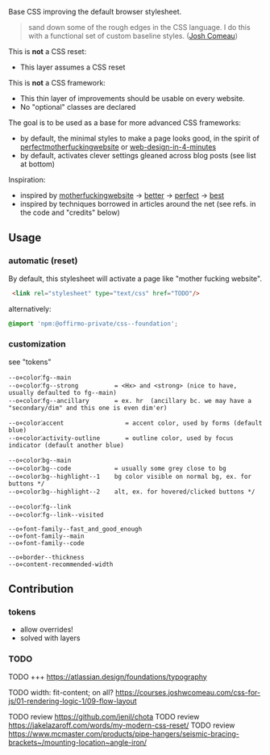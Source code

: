 
Base CSS improving the default browser stylesheet.

> sand down some of the rough edges in the CSS language.
> I do this with a functional set of custom baseline styles. ([Josh Comeau](https://www.joshwcomeau.com/css/custom-css-reset/))

This is **not** a CSS reset:
- This layer assumes a CSS reset

This is **not** a CSS framework:
- This thin layer of improvements should be usable on every website.
- No "optional" classes are declared

The goal is to be used as a base for more advanced CSS frameworks:
- by default, the minimal styles to make a page looks good,
  in the spirit of [perfectmotherfuckingwebsite](https://perfectmotherfuckingwebsite.com/) or [web-design-in-4-minutes](https://jgthms.com/web-design-in-4-minutes/)
- by default, activates clever settings gleaned across blog posts (see list at bottom)

Inspiration:
* inspired by [motherfuckingwebsite](https://motherfuckingwebsite.com/) → [better](https://bettermotherfuckingwebsite.com/) → [perfect](https://perfectmotherfuckingwebsite.com/) → [best](https://bestmotherfucking.website/)
* inspired by techniques borrowed in articles around the net (see refs. in the code and "credits" below)


## Usage

### automatic (reset)
By default, this stylesheet will activate a page like "mother fucking website".
```html
 <link rel="stylesheet" type="text/css" href="TODO"/>
```
alternatively:
```css
@import 'npm:@offirmo-private/css--foundation';
```

### customization
see "tokens"

```
--o⋄color⁚fg--main
--o⋄color⁚fg--strong          = <Hx> and <strong> (nice to have, usually defaulted to fg--main) 
--o⋄color⁚fg--ancillary       = ex. hr  (ancillary bc. we may have a "secondary/dim" and this one is even dim'er)

--o⋄color⁚accent                 = accent color, used by forms (default blue)
--o⋄color⁚activity-outline       = outline color, used by focus indicator (default another blue)

--o⋄color⁚bg--main
--o⋄color⁚bg--code            = usually some grey close to bg
--o⋄color⁚bg--highlight--1    bg color visible on normal bg, ex. for buttons */
--o⋄color⁚bg--highlight--2    alt, ex. for hovered/clicked buttons */

--o⋄color⁚fg--link
--o⋄color⁚fg--link--visited

--o⋄font-family--fast_and_good_enough
--o⋄font-family--main
--o⋄font-family--code

--o⋄border--thickness
--o⋄content-recommended-width
```

## Contribution

### tokens

* allow overrides!
* solved with layers

### TODO

TODO +++ https://atlassian.design/foundations/typography

TODO     width: fit-content; on all? https://courses.joshwcomeau.com/css-for-js/01-rendering-logic-1/09-flow-layout

TODO review https://github.com/jenil/chota
TODO review https://jakelazaroff.com/words/my-modern-css-reset/
TODO review https://www.mcmaster.com/products/pipe-hangers/seismic-bracing-brackets~/mounting-location~angle-iron/
